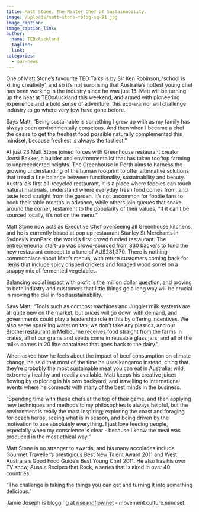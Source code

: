 ```yaml
---
title: Matt Stone. The Master Chef of Sustainability.
image: /uploads/matt-stone-fblog-sq-91.jpg
image_caption:
image_caption_link:
author:
  name: TEDxAuckland
  tagline:
  link:
categories:
  - our-news
---
```


One of Matt Stone’s favourite TED Talks is by Sir Ken Robinson, ‘school is killing creativity’, and so it’s not surprising that Australia’s hottest young chef has been working in the industry since he was just 15. Matt will be turning up the heat at TEDxAuckland this weekend, and armed with pioneering experience and a bold sense of adventure, this eco-warrior will challenge industry to go where very few have gone before.

Says Matt, “Being sustainable is something I grew up with as my family has always been environmentally conscious. And then when I became a chef the desire to get the freshest food possible naturally complemented this mindset, because freshest is always the tastiest.”

At just 23 Matt Stone joined forces with Greenhouse restaurant creator Joost Bakker, a builder and environmentalist that has taken rooftop farming to unprecedented heights. The Greenhouse in Perth aims to harness the growing understanding of the human footprint to offer alternative solutions that tread a fine balance between functionality, sustainability and beauty. Australia’s first all-recycled restaurant, it is a place where foodies can touch natural materials, understand where everyday fresh food comes from, and taste food straight from the garden. It’s not uncommon for foodie fans to book their table months in advance, while others join queues that snake around the corner, testament to the popularity of their values, “If it can’t be sourced locally, it’s not on the menu.”

Matt Stone now acts as Executive Chef overseeing all Greenhouse kitchens, and he is currently based at pop up restaurant Stanley St Merchants in Sydney’s IconPark, the world’s first crowd funded restaurant. The entrepreneurial start-up was crowd-sourced from 830 backers to fund the new restaurant concept to a tune of AU$281,370. There is nothing commonplace about Matt’s menus, with return customers coming back for items that include spicy crisped crickets and foraged wood sorrel on a snappy mix of fermented vegetables.

Balancing social impact with profit is the million dollar question, and proving to both industry and customers that little things go a long way will be crucial in moving the dial in food sustainability.

Says Matt, “Tools such as compost machines and Juggler milk systems are all quite new on the market, but prices will go down with demand, and governments could play a leadership role in this by offering incentives. We also serve sparkling water on tap, we don’t take any plastics, and our Brothel restaurant in Melbourne receives food straight from the farms in crates, all of our grains and seeds come in reusable glass jars, and all of the milks comes in 20 litre containers that goes back to the dairy.”

When asked how he feels about the impact of beef consumption on climate change, he said that most of the time he uses kangaroo instead, citing that they’re probably the most sustainable meat you can eat in Australia; wild, extremely healthy and readily available. Matt keeps his creative juices flowing by exploring in his own backyard, and travelling to international events where he connects with many of the best minds in the business.

“Spending time with these chefs at the top of their game, and then applying new techniques and methods to my philosophies is always helpful, but the environment is really the most inspiring; exploring the coast and foraging for beach herbs, seeing what is in season, and being driven by the motivation to use absolutely everything. I just love feeding people, especially when my conscience is clear - because I know the meal was produced in the most ethical way.”

Matt Stone is no stranger to awards, and his many accolades include Gourmet Traveller’s prestigious Best New Talent Award 2011 and West Australia’s Good Food Guide’s Best Young Chef 2011. He also has his own TV show, Aussie Recipes that Rock, a series that is aired in over 40 countries.

“The challenge is taking the things you can get and turning it into something delicious.”

Jamie Joseph is blogging at [riseandflow.net](http://riseandflow.net) - movement.culture.mindset.